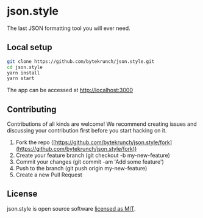 # json.style

The last JSON formatting tool you will ever need.

## Local setup

```bash
git clone https://github.com/bytekrunch/json.style.git
cd json.style
yarn install
yarn start
```

The app can be accessed at [http://localhost:3000](http://localhost:3000)

## Contributing
Contributions of all kinds are welcome! We recommend creating issues and discussing your contribution first before you start hacking on it.

1. Fork the repo ([https://github.com/bytekrunch/json.style/fork](https://github.com/bytekrunch/json.style/fork))
2. Create your feature branch (git checkout -b my-new-feature)
3. Commit your changes (git commit -am 'Add some feature')
4. Push to the branch (git push origin my-new-feature)
5. Create a new Pull Request

## License

json.style is open source software [licensed as MIT](/LICENSE.md). 
